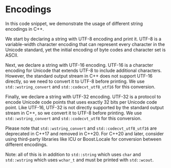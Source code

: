 # Encodings

In this code snippet, we demonstrate the usage of different string encodings in C++. 

We start by declaring a string with UTF-8 encoding and print it. UTF-8 is a variable-width character encoding that can represent every character in the Unicode standard, yet the initial encoding of byte codes and character set is ASCII. 

Next, we declare a string with UTF-16 encoding. UTF-16 is a character encoding for Unicode that extends UTF-8 to include additional characters. However, the standard output stream in C++ does not support UTF-16 directly, so we need to convert it to UTF-8 before printing. We use `std::wstring_convert` and `std::codecvt_utf8_utf16` for this conversion.

Finally, we declare a string with UTF-32 encoding. UTF-32 is a protocol to encode Unicode code points that uses exactly 32 bits per Unicode code point. Like UTF-16, UTF-32 is not directly supported by the standard output stream in C++, so we convert it to UTF-8 before printing. We use `std::wstring_convert` and `std::codecvt_utf8` for this conversion.

Please note that `std::wstring_convert` and `std::codecvt_utf8_utf16` are deprecated in C++17 and removed in C++20. For C++20 and later, consider using third-party libraries like ICU or Boost.Locale for conversion between different encodings.

Note: all of this is in addition to `std::string` which uses `char` and `std::wstring` which uses `wchar_t` and must be printed with `std::wcout`.
